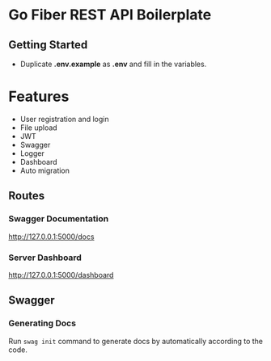# Go Fiber REST API Boilerplate

## Getting Started
- Duplicate **.env.example** as **.env** and fill in the variables.

# Features
- User registration and login
- File upload
- JWT
- Swagger
- Logger
- Dashboard
- Auto migration

## Routes
### Swagger Documentation
http://127.0.0.1:5000/docs

### Server Dashboard
http://127.0.0.1:5000/dashboard

## Swagger
### Generating Docs
Run `swag init` command to generate docs by automatically according to the code.